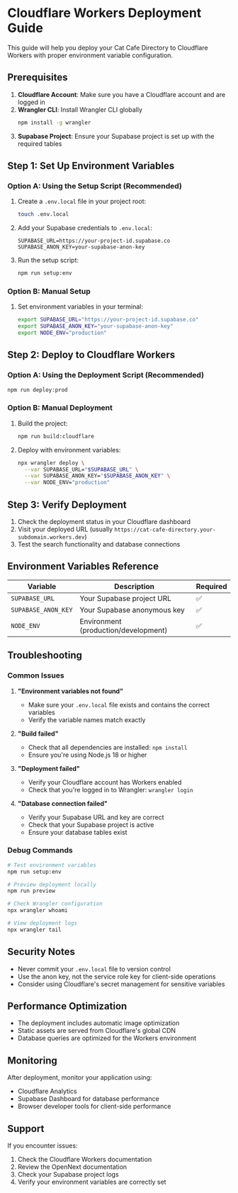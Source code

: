 # Cloudflare Workers Deployment Guide

This guide will help you deploy your Cat Cafe Directory to Cloudflare Workers with proper environment variable configuration.

## Prerequisites

1. **Cloudflare Account**: Make sure you have a Cloudflare account and are logged in
2. **Wrangler CLI**: Install Wrangler CLI globally
   ```bash
   npm install -g wrangler
   ```
3. **Supabase Project**: Ensure your Supabase project is set up with the required tables

## Step 1: Set Up Environment Variables

### Option A: Using the Setup Script (Recommended)

1. Create a `.env.local` file in your project root:
   ```bash
   touch .env.local
   ```

2. Add your Supabase credentials to `.env.local`:
   ```env
   SUPABASE_URL=https://your-project-id.supabase.co
   SUPABASE_ANON_KEY=your-supabase-anon-key
   ```

3. Run the setup script:
   ```bash
   npm run setup:env
   ```

### Option B: Manual Setup

1. Set environment variables in your terminal:
   ```bash
   export SUPABASE_URL="https://your-project-id.supabase.co"
   export SUPABASE_ANON_KEY="your-supabase-anon-key"
   export NODE_ENV="production"
   ```

## Step 2: Deploy to Cloudflare Workers

### Option A: Using the Deployment Script (Recommended)

```bash
npm run deploy:prod
```

### Option B: Manual Deployment

1. Build the project:
   ```bash
   npm run build:cloudflare
   ```

2. Deploy with environment variables:
   ```bash
   npx wrangler deploy \
     --var SUPABASE_URL="$SUPABASE_URL" \
     --var SUPABASE_ANON_KEY="$SUPABASE_ANON_KEY" \
     --var NODE_ENV="production"
   ```

## Step 3: Verify Deployment

1. Check the deployment status in your Cloudflare dashboard
2. Visit your deployed URL (usually `https://cat-cafe-directory.your-subdomain.workers.dev`)
3. Test the search functionality and database connections

## Environment Variables Reference

| Variable | Description | Required |
|----------|-------------|----------|
| `SUPABASE_URL` | Your Supabase project URL | ✅ |
| `SUPABASE_ANON_KEY` | Your Supabase anonymous key | ✅ |
| `NODE_ENV` | Environment (production/development) | ✅ |

## Troubleshooting

### Common Issues

1. **"Environment variables not found"**
   - Make sure your `.env.local` file exists and contains the correct variables
   - Verify the variable names match exactly

2. **"Build failed"**
   - Check that all dependencies are installed: `npm install`
   - Ensure you're using Node.js 18 or higher

3. **"Deployment failed"**
   - Verify your Cloudflare account has Workers enabled
   - Check that you're logged in to Wrangler: `wrangler login`

4. **"Database connection failed"**
   - Verify your Supabase URL and key are correct
   - Check that your Supabase project is active
   - Ensure your database tables exist

### Debug Commands

```bash
# Test environment variables
npm run setup:env

# Preview deployment locally
npm run preview

# Check Wrangler configuration
npx wrangler whoami

# View deployment logs
npx wrangler tail
```

## Security Notes

- Never commit your `.env.local` file to version control
- Use the anon key, not the service role key for client-side operations
- Consider using Cloudflare's secret management for sensitive variables

## Performance Optimization

- The deployment includes automatic image optimization
- Static assets are served from Cloudflare's global CDN
- Database queries are optimized for the Workers environment

## Monitoring

After deployment, monitor your application using:
- Cloudflare Analytics
- Supabase Dashboard for database performance
- Browser developer tools for client-side performance

## Support

If you encounter issues:
1. Check the Cloudflare Workers documentation
2. Review the OpenNext documentation
3. Check your Supabase project logs
4. Verify your environment variables are correctly set 